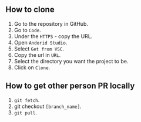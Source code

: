 ## How to clone
1. Go to the repository in GitHub.
2. Go to `Code`.
3. Under the `HTTPS` - copy the URL.
4. Open `Andorid Studio`.
5. Select `Get from VSC`.
6. Copy the url in `URL`.
7. Select the directory you want the project to be.
8. Click on `Clone`.


## How to get other person PR locally
1. `git fetch`.
2. git checkout `[branch_name]`.
3. `git pull`.
